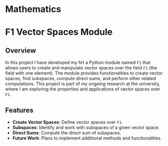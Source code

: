# Mathematics

# F1 Vector Spaces Module

## Overview

In this project I have developed my firt a Python module named `F1` that allows users to create and manipulate vector spaces over the field `F1` (the field with one element). The module provides functionalities to create vector spaces, find subspaces, compute direct sums, and perform other related computations. This project is part of my ongoing research at the university, where I am exploring the properties and applications of vector spaces over `F1`.

## Features

- **Create Vector Spaces**: Define vector spaces over `F1`.
- **Subspaces**: Identify and work with subspaces of a given vector space.
- **Direct Sums**: Compute the direct sum of subspaces.
- **Future Work**: Plans to implement additional methods and functionalities.
